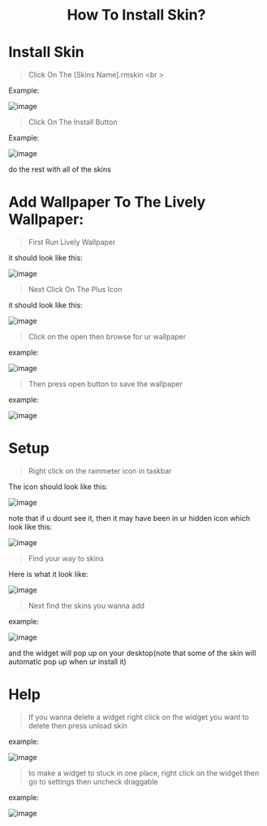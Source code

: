 <h1 align="center">
  How To Install Skin?
</h1>

# Install Skin
> Click On The [Skins Name].rmskin <br \>

Example:

![image](https://github.com/ImSev/sev-desktop/assets/121708436/2e211bae-d145-42a9-980b-0be4ae984dee)

> Click On The Install Button

Example:

![image](https://github.com/ImSev/sev-desktop/assets/121708436/816d4c12-24f2-47fd-8b7b-066c02fe8305)


do the rest with all of the skins

# Add Wallpaper To The Lively Wallpaper:

> First Run Lively Wallpaper

it should look like this:

![image](https://github.com/ImSev/sev-desktop/assets/121708436/1ed9d31f-d248-4c1d-946a-9d05d237ba3f)

> Next Click On The Plus Icon

it should look like this:

![image](https://github.com/ImSev/sev-desktop/assets/121708436/ca581a4a-164a-43d5-8049-ddf7a5299af1)

> Click on the open then browse for ur wallpaper

example:

![image](https://github.com/ImSev/sev-desktop/assets/121708436/e3d44ea0-4ffa-40bb-ad2b-dc94f922ff77)

> Then press open button to save the wallpaper

example:

![image](https://github.com/ImSev/sev-desktop/assets/121708436/af416f49-a32e-4380-b5ef-8906336c02e4)

# Setup

> Right click on the rainmeter icon in taskbar

The icon should look like this:

![image](https://github.com/ImSev/sev-desktop/assets/121708436/4fe2a8d5-213b-44a6-8583-2865f4fbe3cf)

note that if u dount see it, then it may have been in ur hidden icon which look like this:

![image](https://github.com/ImSev/sev-desktop/assets/121708436/6615565a-d702-4c9d-bdab-67a740142da1)

> Find your way to skins

Here is what it look like:

![image](https://github.com/ImSev/sev-desktop/assets/121708436/824397f4-7298-43c4-8d3b-c57d5be754fc)

> Next find the skins you wanna add

example:

![image](https://github.com/ImSev/sev-desktop/assets/121708436/1e51da24-671b-45e8-a049-4a2c1a204f53)

and the widget will pop up on your desktop(note that some of the skin will automatic pop up when ur install it)

# Help

> If you wanna delete a widget right click on the widget you want to delete then press unload skin

example:

![image](https://github.com/ImSev/sev-desktop/assets/121708436/6a3a84dc-513d-4109-93a2-0b0d3a70ebd8)

> to make a widget to stuck in one place, right click on the widget then go to settings then uncheck draggable

example:

![image](https://github.com/ImSev/sev-desktop/assets/121708436/fb42350a-ad43-480c-8837-d0a4d6d7b8b0)






